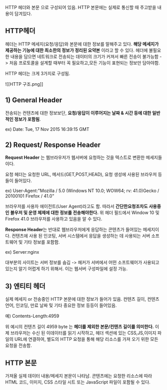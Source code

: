 HTTP 헤더와 본문 으로 구성되어 있음. HTTP 본문에는 실제로 통신할 때 주고받을 내용이 담겨있다.

## HTTP헤더 

헤더는 HTTP 메세지(요청/응답)와 본문에 대한 정보를 말해주고 있다. 
**해당 메세지가 제공하는 기능에 대한 최소한의 정보가 정리된 요약본** 이라고 할 수 있다.
헤더에 불필요한 내용을 담으면 네트워크로 전송되는 데이터의 크기가 커져서 빠른 전송이 불가능함 -> 처음 프로토콜을 설계할 때부터 꼭 필요하고,모든 기능이 표현되는 정보만 담아야함.

HTTP 헤더는 크게 3가지로 구성됨.

![[HTTP 구조.png]]

## 1) General Header

전송되는 컨텐츠에 대한 정보보단, **요청/응답이 이루어지는 날짜 & 시간 등에 대한 일반적인 정보가 포함됨**.

ex) Date: Tue, 17 Nov 2015 16:39:15 GMT

## 2) Request/ Response Header

**Request Header** 는 웹브라우저가 웹서버에 요청하는 것을 텍스트로 변환한 메세지들이다.  

요청 헤더는 요청한 URL, 메서드(GET,POST,HEAD), 요청 생성에 사용된 브라우저 등 들이 들어있다.

ex) User-Agent:"Mozilla / 5.0 (Windows NT 10.0; WOW64; rv: 41.0)Gecko / 20100101 Firefox / 41.0"

브라우저를 사용자 에이전트(User Agent)라고도 함. 따라서 **간단한요청조차도 사용중인 블우저 및 운영 체제에 대한 정보를 전송해야한다.** 위 헤더 필드에서 Window 10 및 Firefox 41.0 브라우저를 사용하고 있음을 알 수 있다.

**Response Header**는 반대로 웹브라우저에게 응답하는 콘텐츠가 들어있는 메세지이다. 컨텐츠에 사용 된 인코팅, 서버 시스템에서 응답을 생성하는 데 사용되는 서버 소프트웨어 및 기타 정보를 포함함. 


ex)  Server:nginx

대부분의 사이트는 서버 정보를 숨김 -> 헤커가 서버에서 어떤 소프트웨어가 사용되고 있는지 알기 어렵게 하기 위해서.
이는 웹서버 구성파일에 설정 가능.

## 3) 엔티티 헤더
실제 메세지 or 전송중인 HTTP 본문에 대한 정보가 들어가 있음. 컨텐츠 길이, 컨텐츠 언어, 인코딩, 만료 날짜 및 기타 중요한 정보 등등이 들어있음.

예) Contents-Length:4959

위 예시의 컨텐츠 길이 4959 byte 는 **헤더를 제외한 본문/컨텐츠 길이를 의미한다.**
이제 브라우저는 수신 된 이데이터를 읽기 시작하고, 헤더 섹션에 있는 CSS,JS,이미지 파일의 URL에 연결하여, 별도의 HTTP 요청을 통해 해당 리소스를 가져 오기 위한 모든 요청을 전송함.

## HTTP 본문
가져올 실제 데이터 내용/메세지 본문이 나타남. 콘텐츠에는 요청한 리소스에 따라 HTML 코드, 이미지, CSS 스타일 시트 또는 JavaScript 파일이 포함될 수 있다.
